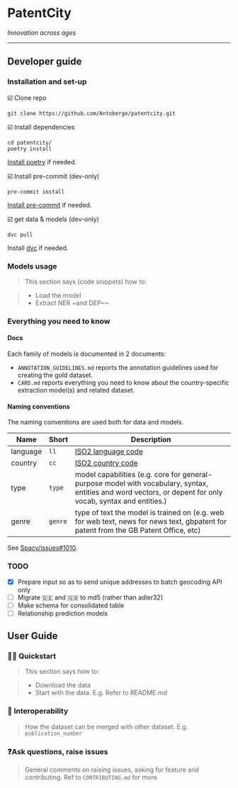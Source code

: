# PatentCity

*Innovation across ages*

***

## Developer guide

### Installation and set-up


:ballot_box_with_check: Clone repo

```shell script
git clone https://github.com/Antoberge/patentcity.git

```

:ballot_box_with_check: Install dependencies

```shell script
cd patentcity/
poetry install
```

[Install poetry](https://python-poetry.org/) if needed.


:ballot_box_with_check: Install pre-commit (dev-only)

```shell script
pre-commit install
```

[Install pre-commit](https://pre-commit.com) if needed.

:ballot_box_with_check: get data & models (dev-only)

```shell script
dvc pull
```

Install [dvc](https://dvc.org/) if needed.

### Models usage

> This section says (code snippets) how to:

>- Load the model
>- Extract NER ~and DEP~~


### Everything you need to know

#### Docs

Each family of models is documented in 2 documents:

- `ANNOTATION_GUIDELINES.md` reports the annotation guidelines used for creating the gold dataset.
- `CARD.md` reports everything you need to know about the country-specific extraction model(s) and related dataset.


#### Naming conventions

The naming conventions are used both for data and models.

Name| Short| Description
---|---|---
language | `ll` | [ISO2 language code](https://en.wikipedia.org/wiki/ISO_3166-1_alpha-2)
country |`cc` | [ISO2 country code](https://en.wikipedia.org/wiki/ISO_3166-1_alpha-2)
type	| `type` | model capabilities (e.g. core for general-purpose model with vocabulary, syntax, entities and word vectors, or depent for only vocab, syntax and entities.)
genre |	`genre` | type of text the model is trained on (e.g. web for web text, news for news text, gbpatent for patent from the GB Patent Office, etc)

See [Spacy/issues#1010](https://github.com/explosion/spaCy/issues/1010).

### TODO

- [x] Prepare input so as to send unique addresses to batch geocoding API only
- [ ] Migrate :de: and :gb: to md5 (rather than adler32)
- [ ] Make schema for consolidated table
- [ ] Relationship prediction models

## User Guide

### :woman_scientist: Quickstart

> This section says how to:

>- Download the data
>- Start with the data. E.g. Refer to README.md

### 🔀 Interoperability

> How the dataset can be merged with other dataset. E.g. `publication_number`

### ❓Ask questions, raise issues

> General comments on raising issues, asking for feature and contributing. Ref to `CONTRIBUTING.md` for more
